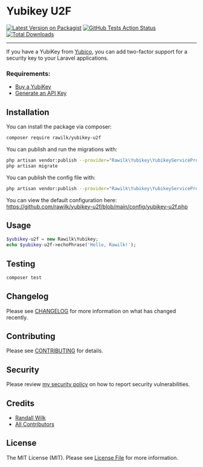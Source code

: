 # Yubikey U2F

[![Latest Version on Packagist](https://img.shields.io/packagist/v/rawilk/yubikey-u2f.svg?style=flat-square)](https://packagist.org/packages/rawilk/yubikey-u2f)
[![GitHub Tests Action Status](https://img.shields.io/github/workflow/status/rawilk/yubikey-u2f/run-tests?label=tests)](https://github.com/rawilk/yubikey-u2f/actions?query=workflow%3Arun-tests+branch%3Amain)
[![Total Downloads](https://img.shields.io/packagist/dt/rawilk/yubikey-u2f.svg?style=flat-square)](https://packagist.org/packages/rawilk/yubikey-u2f)

---

If you have a YubiKey from [Yubico](https://yubico.com), you can add two-factor support for a security key to your Laravel applications.

### Requirements:

- [Buy a YubiKey](https://www.yubico.com/store/)
- [Generate an API Key](https://upgrade.yubico.com/getapikey/)

## Installation

You can install the package via composer:

```bash
composer require rawilk/yubikey-u2f
```

You can publish and run the migrations with:

```bash
php artisan vendor:publish --provider="Rawilk\Yubikey\YubikeyServiceProvider" --tag="yubikey-u2f-migrations"
php artisan migrate
```

You can publish the config file with:
```bash
php artisan vendor:publish --provider="Rawilk\Yubikey\YubikeyServiceProvider" --tag="yubikey-u2f-config"
```

You can view the default configuration here: https://github.com/rawilk/yubikey-u2f/blob/main/config/yubikey-u2f.php

## Usage

``` php
$yubikey-u2f = new Rawilk\Yubikey;
echo $yubikey-u2f->echoPhrase('Hello, Rawilk!');
```

## Testing

``` bash
composer test
```

## Changelog

Please see [CHANGELOG](CHANGELOG.md) for more information on what has changed recently.

## Contributing

Please see [CONTRIBUTING](.github/CONTRIBUTING.md) for details.

## Security

Please review [my security policy](.github/SECURITY.md) on how to report security vulnerabilities.

## Credits

- [Randall Wilk](https://github.com/rawilk)
- [All Contributors](../../contributors)

## License

The MIT License (MIT). Please see [License File](LICENSE.md) for more information.
